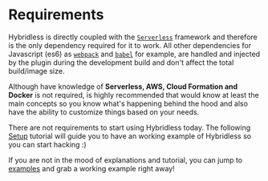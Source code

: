 # Requirements

Hybridless is directly coupled with the [`Serverless`](https://www.serverless.com/) framework and therefore is the only dependency required for it to work. All other dependencies for Javascript \(es6\) as [`webpack`](https://webpack.js.org/) and [`babel`](https://babeljs.io/) for example, are handled and injected by the plugin during the development build and don't affect the total build/image size.

Although have knowledge of **Serverless, AWS, Cloud Formation and Docker** is not required, is highly recommended that would know at least the main concepts so you know what's happening behind the hood and also have the ability to customize things based on your needs.

There are not requirements to start using Hybridless today. The following [Setup](untitled-1.md) tutorial will guide you to have an working example of Hybridless so you can start hacking :\) 

If you are not in the mood of explanations and tutorial, you can jump to [examples](examples.md) and grab a working example right away! 


